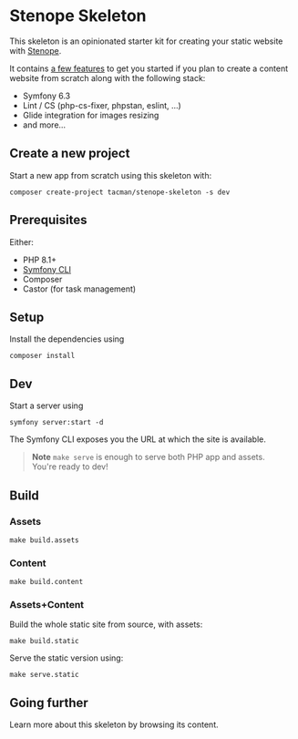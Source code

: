 # Stenope Skeleton

This skeleton is an opinionated starter kit for creating your static website
with [Stenope](https://stenopephp.github.io/Stenope/).

It contains [a few features](https://stenopephp.github.io/skeleton/articles/guide#what-s-inside) to get you started 
if you plan to create a content website from scratch along with the following stack:

- Symfony 6.3
- Lint / CS (php-cs-fixer, phpstan, eslint, …)
- Glide integration for images resizing
- and more…

## Create a new project

Start a new app from scratch using this skeleton with:

```shell
composer create-project tacman/stenope-skeleton -s dev
```

## Prerequisites

Either:

- PHP 8.1+
- [Symfony CLI](https://symfony.com/download)
- Composer
- Castor (for task management)

## Setup

Install the dependencies using

```shell
composer install
```

## Dev

Start a server using

```shell
symfony server:start -d
```

The Symfony CLI exposes you the URL at which the site is available.

> **Note**
> `make serve` is enough to serve both PHP app and assets.  
> You're ready to dev!

## Build

### Assets

```shell
make build.assets
```

### Content

```shell
make build.content
````

### Assets+Content

Build the whole static site from source, with assets:

```shell
make build.static
```

Serve the static version using:

```shell
make serve.static
```

## Going further

Learn more about this skeleton by browsing its content.

